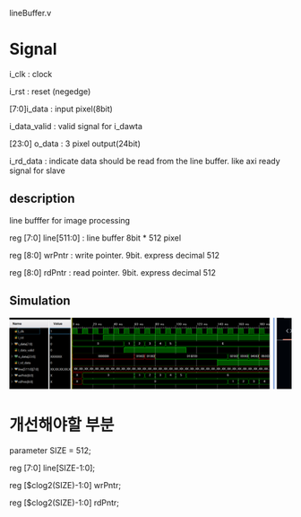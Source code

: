 lineBuffer.v

# Signal

i_clk : clock

i_rst : reset (negedge)

[7:0]i_data : input pixel(8bit)

i_data_valid : valid signal for i_dawta

[23:0] o_data : 3 pixel output(24bit)

i_rd_data : indicate data should be read from the line buffer. like axi ready signal for slave

## description

line bufffer for image processing

reg [7:0] line[511:0] : line buffer 8bit * 512 pixel

reg [8:0] wrPntr : write pointer. 9bit. express decimal 512

reg [8:0] rdPntr : read pointer. 9bit. express decimal 512


## Simulation

![image](https://github.com/hang-o/5_Image_Processing/blob/main/lineBuffer/lineBuffer_simulation.png)


# 개선해야할 부분

parameter  SIZE = 512;

reg [7:0] line[SIZE-1:0];

reg [$clog2(SIZE)-1:0] wrPntr;

reg [$clog2(SIZE)-1:0] rdPntr;


